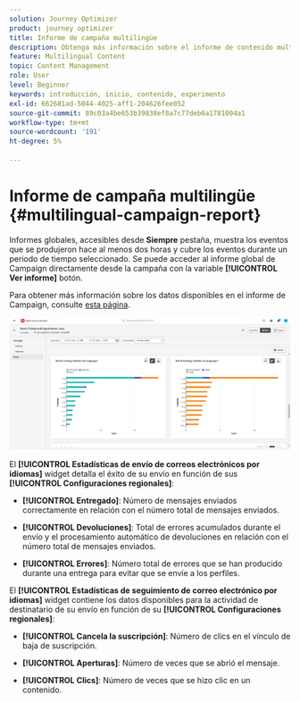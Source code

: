 ```yaml
---
solution: Journey Optimizer
product: journey optimizer
title: Informe de campaña multilingüe
description: Obtenga más información sobre el informe de contenido multilingüe en Journey Optimizer
feature: Multilingual Content
topic: Content Management
role: User
level: Beginner
keywords: introducción, inicio, contenido, experimento
exl-id: 662681ad-5044-4025-aff1-204626fee052
source-git-commit: 89c03a4be653b39838ef8a7c77deb6a1781004a1
workflow-type: tm+mt
source-wordcount: '191'
ht-degree: 5%

---
```


# Informe de campaña multilingüe {#multilingual-campaign-report}

Informes globales, accesibles desde **Siempre** pestaña, muestra los eventos que se produjeron hace al menos dos horas y cubre los eventos durante un periodo de tiempo seleccionado. Se puede acceder al informe global de Campaign directamente desde la campaña con la variable **[!UICONTROL Ver informe]** botón.

Para obtener más información sobre los datos disponibles en el informe de Campaign, consulte [esta página](../reports/campaign-global-report.md).

![](assets/report_multilingual.png)

El **[!UICONTROL Estadísticas de envío de correos electrónicos por idiomas]** widget detalla el éxito de su envío en función de sus **[!UICONTROL Configuraciones regionales]**:

* **[!UICONTROL Entregado]**: Número de mensajes enviados correctamente en relación con el número total de mensajes enviados.

* **[!UICONTROL Devoluciones]**: Total de errores acumulados durante el envío y el procesamiento automático de devoluciones en relación con el número total de mensajes enviados.

* **[!UICONTROL Errores]**: Número total de errores que se han producido durante una entrega para evitar que se envíe a los perfiles.

El **[!UICONTROL Estadísticas de seguimiento de correo electrónico por idiomas]** widget contiene los datos disponibles para la actividad de destinatario de su envío en función de su **[!UICONTROL Configuraciones regionales]**:

* **[!UICONTROL Cancela la suscripción]**: Número de clics en el vínculo de baja de suscripción.

* **[!UICONTROL Aperturas]**: Número de veces que se abrió el mensaje.

* **[!UICONTROL Clics]**: Número de veces que se hizo clic en un contenido.
